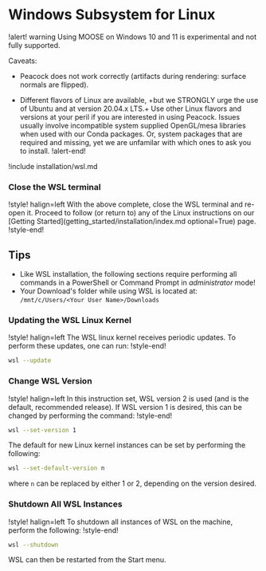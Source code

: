 # Windows Subsystem for Linux

!alert! warning
Using MOOSE on Windows 10 and 11 is experimental and not fully supported.

Caveats:

- Peacock does not work correctly (artifacts during rendering: surface normals are flipped).

<!-- double space on purpose to emphasize important bullet point -->

- Different flavors of Linux are available, +but we STRONGLY urge the use of Ubuntu and at version
  20.04.x LTS.+ Use other Linux flavors and versions at your peril if you are interested in using
  Peacock. Issues usually involve incompatible system supplied OpenGL/mesa libraries when used with
  our Conda packages. Or, system packages that are required and missing, yet we are unfamilar with
  which ones to ask you to install.
!alert-end!

!include installation/wsl.md

### Close the WSL terminal

!style! halign=left
With the above complete, close the WSL terminal and re-open it. Proceed to follow (or return to) any
of the Linux instructions on our
[Getting Started](getting_started/installation/index.md optional=True) page.
!style-end!

## Tips

- Like WSL installation, the following sections require performing all commands in a PowerShell or
  Command Prompt in *administrator* mode!
- Your Download's folder while using WSL is located at: `/mnt/c/Users/<Your User Name>/Downloads`

### Updating the WSL Linux Kernel

!style! halign=left
The WSL linux kernel receives periodic updates. To perform these updates, one can run:
!style-end!

```bash
wsl --update
```

### Change WSL Version

!style! halign=left
In this instruction set, WSL version 2 is used (and is the default, recommended release). If WSL
version 1 is desired, this can be changed by performing the command:
!style-end!

```bash
wsl --set-version 1
```

The default for new Linux kernel instances can be set by performing the following:

```bash
wsl --set-default-version n
```

where `n` can be replaced by either 1 or 2, depending on the version desired.

### Shutdown All WSL Instances

!style! halign=left
To shutdown all instances of WSL on the machine, perform the following:
!style-end!

```bash
wsl --shutdown
```

WSL can then be restarted from the Start menu.
